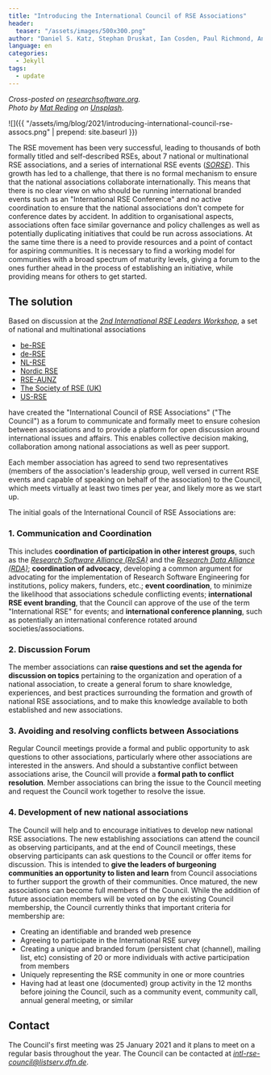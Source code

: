 ```yaml
---
title: "Introducing the International Council of RSE Associations"
header:
  teaser: "/assets/images/500x300.png"
author: "Daniel S. Katz, Stephan Druskat, Ian Cosden, Paul Richmond, Anne Fouilloux"
language: en
categories: 
  - Jekyll
tags:
  - update
---
```


*Cross-posted on [researchsoftware.org](https://researchsoftware.org/2020-workshop.html).*  
*Photo by [Mat Reding](https://unsplash.com/@matreding) on [Unsplash](https://unsplash.com/).*

![]({{ "/assets/img/blog/2021/introducing-international-council-rse-assocs.png" | prepend: site.baseurl }})

The RSE movement has been very successful, leading to thousands of both
formally titled and self-described RSEs, about 7 national or
multinational RSE associations, and a series of international RSE events
([*SORSE*](https://sorse.github.io)). This growth has led to a
challenge, that there is no formal mechanism to ensure that the national
associations collaborate internationally. This means that there is no
clear view on who should be running international branded events such as
an "International RSE Conference" and no active coordination to ensure
that the national associations don\'t compete for conference dates by
accident. In addition to organisational aspects, associations often face
similar governance and policy challenges as well as potentially
duplicating initiatives that could be run across associations. At the
same time there is a need to provide resources and a point of contact
for aspiring communities. It is necessary to find a working model for
communities with a broad spectrum of maturity levels, giving a forum to
the ones further ahead in the process of establishing an initiative,
while providing means for others to get started.

<!--break-->

## The solution

Based on discussion at the [*2nd International RSE Leaders
Workshop*](https://researchsoftware.org/2020-workshop.html), a set of
national and multinational associations

-   [be-RSE](https://www.be-rse.org/)
-   [de-RSE](https://de-rse.org)
-   [NL-RSE](https://nl-rse.org/)
-   [Nordic RSE](https://nordic-rse.org/)
-   [RSE-AUNZ](https://rse-aunz.github.io)
-   [The Society of RSE (UK)](https://society-rse.org)
-   [US-RSE](https://us-rse.org/)

have created the "International Council of RSE Associations" ("The
Council") as a forum to communicate and formally meet to ensure cohesion
between associations and to provide a platform for open discussion
around international issues and affairs. This enables collective
decision making, collaboration among national associations as well as
peer support.

Each member association has agreed to send two representatives (members
of the association's leadership group, well versed in current RSE events
and capable of speaking on behalf of the association) to the Council,
which meets virtually at least two times per year, and likely more as we
start up.

The initial goals of the International Council of RSE Associations are:

### 1. Communication and Coordination

This includes **coordination of participation in other interest groups**, such as the [*Research Software Alliance (ReSA)*](https://www.researchsoft.org/) and the [*Research Data Alliance (RDA)*](https://www.rd-alliance.org/); **coordination of advocacy**,
developing a common argument for advocating for the implementation of
Research Software Engineering for institutions, policy makers, funders,
etc.; **event coordination**, to minimize the likelihood that
associations schedule conflicting events; **international RSE event
branding**, that the Council can approve of the use of the term
"International RSE" for events; and **international conference
planning**, such as potentially an international conference rotated
around societies/associations.

### 2. Discussion Forum

The member associations can **raise questions and set the agenda for
discussion on topics** pertaining to the organization and operation of a
national association, to create a general forum to share knowledge,
experiences, and best practices surrounding the formation and growth of
national RSE associations, and to make this knowledge available to both
established and new associations.

### 3. Avoiding and resolving conflicts between Associations

Regular Council meetings provide a formal and public opportunity to ask
questions to other associations, particularly where other associations
are interested in the answers. And should a substantive conflict between
associations arise, the Council will provide a **formal path to conflict
resolution**. Member associations can bring the issue to the Council
meeting and request the Council work together to resolve the issue.

### 4. Development of new national associations

The Council will help and to encourage initiatives to develop new
national RSE associations. The new establishing associations can attend
the council as observing participants, and at the end of Council
meetings, these observing participants can ask questions to the Council
or offer items for discussion. This is intended to **give the leaders of
burgeoning communities an opportunity to listen and learn** from Council
associations to further support the growth of their communities. Once
matured, the new associations can become full members of the Council.
While the addition of future association members will be voted on by the
existing Council membership, the Council currently thinks that important
criteria for membership are:

-   Creating an identifiable and branded web presence
-   Agreeing to participate in the International RSE survey
-   Creating a unique and branded forum (persistent chat (channel),
    mailing list, etc) consisting of 20 or more individuals with active
    participation from members
-   Uniquely representing the RSE community in one or more countries
-   Having had at least one (documented) group activity in the 12 months
    before joining the Council, such as a community event, community
    call, annual general meeting, or similar

## Contact

The Council\'s first meeting was 25 January 2021 and it plans to meet on
a regular basis throughout the year. The Council can be contacted at
[*intl-rse-council@listserv.dfn.de*](mailto:intl-rse-council@listserv.dfn.de).

